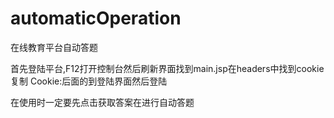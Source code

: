 # automaticOperation
在线教育平台自动答题

首先登陆平台,F12打开控制台然后刷新界面找到main.jsp在headers中找到cookie复制
Cookie:后面的到登陆界面然后登陆

在使用时一定要先点击获取答案在进行自动答题